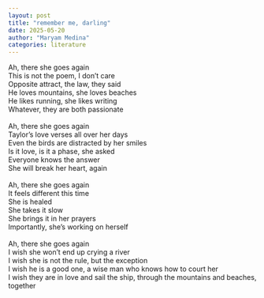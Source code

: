 ```yaml
---
layout: post
title: "remember me, darling"
date: 2025-05-20
author: "Maryam Medina"
categories: literature
---
```


Ah, there she goes again<br>
This is not the poem, I don’t care<br>
Opposite attract, the law, they said<br>
He loves mountains, she loves beaches<br>
He likes running, she likes writing<br>
Whatever, they are both passionate<br>
<br>
Ah, there she goes again<br>
Taylor’s love verses all over her days<br>
Even the birds are distracted by her smiles<br>
Is it love, is it a phase, she asked<br>
Everyone knows the answer<br>
She will break her heart, again<br>
<br>
Ah, there she goes again<br>
It feels different this time<br>
She is healed<br>
She takes it slow<br>
She brings it in her prayers<br>
Importantly, she’s working on herself<br>
<br>
Ah, there she goes again<br>
I wish she won’t end up crying a river<br>
I wish she is not the rule, but the exception<br>
I wish he is a good one, a wise man who knows how to court her<br>
I wish they are in love and sail the ship, through the mountains and beaches, together<br>
